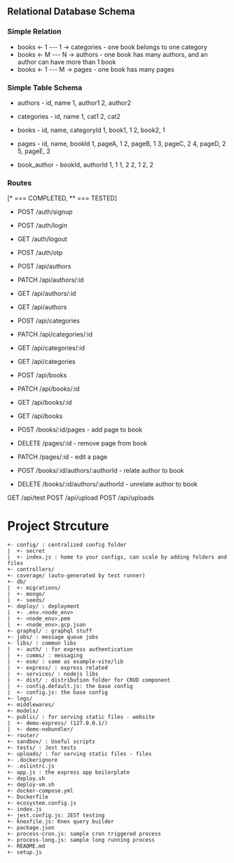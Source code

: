 ## Relational Database Schema

### Simple Relation
 * books <- 1 --- 1 -> categories - one book belongs to one category
 * books <- M --- N -> authors - one book has many authors, and an author can have more than 1 book
 * books <- 1 --- M -> pages - one book has many pages

### Simple Table Schema
 * authors - id, name
 1, author1
 2, author2

 * categories - id, name
 1, cat1
 2, cat2

 * books - id, name, categoryId
 1, book1, 1
 2, book2, 1

 * pages - id, name, bookId
 1, pageA, 1
 2, pageB, 1
 3, pageC, 2
 4, pageD, 2
 5, pageE, 2

 * book_author - bookId, authorId
 1, 1
 1, 2
 2, 1
 2, 2


### Routes
[* === COMPLETED, ** === TESTED]
* POST /auth/signup
* POST /auth/login
* GET /auth/logout
* POST /auth/otp

* POST /api/authors
* PATCH /api/authors/:id
* GET /api/authors/:id
* GET /api/authors

* POST /api/categories
* PATCH /api/categories/:id
* GET /api/categories/:id
* GET /api/categories

* POST /api/books
* PATCH /api/books/:id
* GET /api/books/:id
* GET /api/books

* POST /books/:id/pages - add page to book
* DELETE /pages/:id - remove page from book
* PATCH /pages/:id - edit a page

* POST /books/:id/authors/:authorId - relate author to book
* DELETE /books/:id/authors/:authorId - unrelate author to book

GET /api/test
POST /api/upload
POST /api/uploads


# Project Strcuture

```
+- config/ : centralized config folder
|  +- secret
|  +- index.js : home to your configs, can scale by adding folders and files
+- controllers/
+- coverage/ (auto-generated by test runner)
+- db/
|  +- migrations/
|  +- mongo/
|  +- seeds/
+- deploy/ : deployment
|  +- .env.<node_env>
|  +- <node_env>.pem
|  +- <node_env>.gcp.json
+- graphql/ : graphql stuff
+- jobs/ : message queue jobs
+- libs/ : common libs
|  +- auth/ : for express authentication
|  +- comms/ : messaging
|  +- esm/ : same as example-vite/lib
|  +- express/ : express related
|  +- services/ : nodejs libs
|  +- dist/ : distribution folder for CRUD component
|  +- config.default.js: the base config
|  +- config.js: the base config
+- logs/
+- middlewares/
+- models/
+- public/ : for serving static files - website
|  +- demo-express/ (127.0.0.1/)
|  +- demo-nobundler/
+- router/
+- sandbox/ : Useful scripts
+- tests/ : Jest tests
+- uploads/ : for serving static files - files
+- .dockerignore
+- .eslintrc.js
+- app.js : the express app boilerplate
+- deploy.sh
+- deploy-vm.sh
+- docker-compose.yml
+- Dockerfile
+- ecosystem.config.js
+- index.js
+- jest.config.js: JEST testing
+- knexfile.js: Knex query builder
+- package.json
+- process-cron.js: sample cron triggered process
+- process-long.js: sample long running process
+- README.md
+- setup.js
```